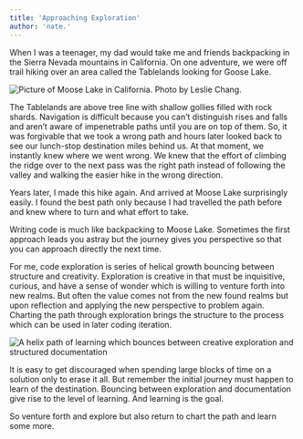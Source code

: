 ```yaml
---
title: 'Approaching Exploration'
author: 'nate.'
---
```

When I was a teenager, my dad would take me and friends backpacking in the Sierra Nevada mountains in California.  On one adventure, we were off trail hiking over an area called the Tablelands looking for Goose Lake.  

![Picture of Moose Lake in California. Photo by Leslie Chang.](/assets/mooselake.jpg "Photo by Leslie Chang. https://www.theoutbound.com/yosemite/backpacking/backpack-to-big-bird-lake-moose-lake#photo-175744")


The Tablelands are above tree line with shallow gollies filled with rock shards.  Navigation is difficult because you can’t distinguish rises and falls and aren’t aware of impenetrable paths until you are on top of them.  So, it was forgivable that we took a wrong path and hours later looked back to see our lunch-stop destination miles behind us.  At that moment, we instantly knew where we went wrong.  We knew that the effort of climbing the ridge over to the next pass was the right path instead of following the valley and walking the easier hike in the wrong direction.

Years later, I made this hike again.  And arrived at Moose Lake surprisingly easily.  I found the best path only because I had travelled the path before and knew where to turn and what effort to take.

Writing code is much like backpacking to Moose Lake.  Sometimes the first approach leads you astray but the journey gives you perspective so that you can approach directly the next time.

For me, code exploration is series of helical growth bouncing between structure and creativity.  Exploration is creative in that must be inquisitive, curious, and have a sense of wonder which is willing to venture forth into new realms.  But often the value comes not from the new found realms but upon reflection and applying the new perspective to problem again.  Charting the path through exploration brings the structure to the process which can be used in later coding iteration.  

![A helix path of learning which bounces between creative exploration and structured documentation](/assets/steps-of-learning.png)

It is easy to get discouraged when spending large blocks of time on a solution only to erase it all.  But remember the initial journey must happen to learn of the destination.  Bouncing between exploration and documentation give rise to the level of learning.  And learning is the goal.

So venture forth and explore but also return to chart the path and learn some more.
